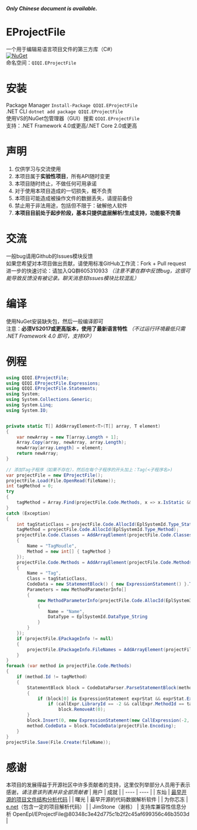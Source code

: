 ***Only Chinese document is available.***

# EProjectFile
一个用于编辑易语言项目文件的第三方库（C#）  
[![NuGet](https://img.shields.io/nuget/v/QIQI.EProjectFile.svg)](https://www.nuget.org/packages/QIQI.EProjectFile)  
命名空间：`QIQI.EProjectFile`  

# 安装
Package Manager `Install-Package QIQI.EProjectFile`  
.NET CLI `dotnet add package QIQI.EProjectFile`  
使用VS的NuGet包管理器（GUI）搜索 `QIQI.EProjectFile`  
支持：.NET Framework 4.0或更高/.NET Core 2.0或更高

# 声明
1. 仅供学习与交流使用
2. 本项目属于**实验性项目**，所有API随时变更
3. 本项目随时终止，不做任何可用承诺
4. 对于使用本项目造成的一切损失，概不负责
5. 本项目可能造成被操作文件的数据丢失，请提前备份
6. 禁止用于非法用途，包括但不限于：破解他人软件
7. **本项目目前处于起步阶段，基本只提供底层解析/生成支持，功能极不完善**

# 交流
一般bug请用Github的Issues模块反馈  
如果您希望对本项目做出贡献，请使用标准GitHub工作流：Fork + Pull request  
进一步的快速讨论：请加入QQ群605310933 *（注意不要在群中反馈bug，这很可能导致反馈没有被记录。聊天消息较Issues模块比较混乱）*  

# 编译
使用NuGet安装缺失包，然后一般编译即可  
注意：**必须VS2017或更高版本，使用了最新语言特性** *（不过运行环境最低只需 .NET Framework 4.0 即可，支持XP）*  

# 例程
```cs
using QIQI.EProjectFile;
using QIQI.EProjectFile.Expressions;
using QIQI.EProjectFile.Statements;
using System;
using System.Collections.Generic;
using System.Linq;
using System.IO;


private static T[] AddArrayElement<T>(T[] array, T element)
{
	var newArray = new T[array.Length + 1];
	Array.Copy(array, newArray, array.Length);
	newArray[array.Length] = element;
	return newArray;
}
		
// 添加Tag子程序（如果不存在），然后在每个子程序的开头加上：Tag(<子程序名>)
var projectFile = new EProjectFile();
projectFile.Load(File.OpenRead(fileName));
int tagMethod = 0;
try
{
	tagMethod = Array.Find(projectFile.Code.Methods, x => x.IsStatic && string.Compare(x.Name, "Tag") == 0).Id;
}
catch (Exception)
{
	int tagStaticClass = projectFile.Code.AllocId(EplSystemId.Type_StaticClass);
	tagMethod = projectFile.Code.AllocId(EplSystemId.Type_Method);
	projectFile.Code.Classes = AddArrayElement(projectFile.Code.Classes, new ClassInfo(tagStaticClass)
	{
		Name = "TagMoudle",
		Method = new int[] { tagMethod }
	});
	projectFile.Code.Methods = AddArrayElement(projectFile.Code.Methods, new MethodInfo(tagMethod)
	{
		Name = "Tag",
		Class = tagStaticClass,
		CodeData = new StatementBlock() { new ExpressionStatement() }.ToCodeData(projectFile.Encoding),
		Parameters = new MethodParameterInfo[]
		{
			new MethodParameterInfo(projectFile.Code.AllocId(EplSystemId.Type_Local))
			{
				Name = "Name",
				DataType = EplSystemId.DataType_String
			}
		}
	});
	if (projectFile.EPackageInfo != null)
	{
		projectFile.EPackageInfo.FileNames = AddArrayElement(projectFile.EPackageInfo.FileNames, null);
	}
}
foreach (var method in projectFile.Code.Methods)
{
	if (method.Id != tagMethod)
	{
		StatementBlock block = CodeDataParser.ParseStatementBlock(method.CodeData.ExpressionData, method.CodeData.Encoding);
		{
			if (block[0] is ExpressionStatement exprStat && exprStat.Expression is CallExpression callExpr) 
				if (callExpr.LibraryId == -2 && callExpr.MethodId == tagMethod)
					block.RemoveAt(0);
		}
		block.Insert(0, new ExpressionStatement(new CallExpression(-2, tagMethod, new ParamListExpression() { new StringLiteral(method.Name) }), false, "Added from C# Project \"EProjectFile\""));
		method.CodeData = block.ToCodeData(projectFile.Encoding);
	}
}
projectFile.Save(File.Create(fileName));
```

# 感谢
本项目的发展得益于开源社区中许多贡献者的支持，这里仅列举部分人员用于表示感谢，*请注意该列表并非全部贡献者*
| 用户 | 成就 |
| ---- | ---- |
| 东灿 | [最早开源的项目文件结构分析代码](https://bbs.125.la/forum.php?mod=viewthread&tid=13751690) |
| 曙光 | 最早开源的代码数据解析软件 |
| 为你芯冻 | [e.net](https://github.com/wnxd/e.net)（包含一定的项目解析代码） |
| JimStone（谢栋） | 支持库兼容性信息分析 OpenEpl/EProjectFile@80348c3e42d775c1b2f2c45af699356c46b3503d |
